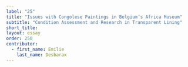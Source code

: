 ```yaml
---
label: "25"
title: "Issues with Congolese Paintings in Belgium’s Africa Museum"
subtitle: "Condition Assessment and Research in Transparent Lining"
short_title:
layout: essay
order: 250
contributor:
  - first_name: Emilie
    last_name: Desbarax
---
```

